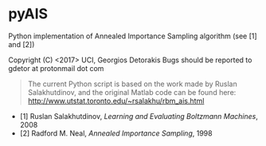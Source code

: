 # pyAIS
Python implementation of Annealed Importance Sampling algorithm (see [1] and [2])

Copyright (C) <2017>  UCI, Georgios Detorakis
Bugs should be reported to gdetor at protonmail dot com

> The current Python script is based on the work made by Ruslan Salakhutdinov,
> and the original Matlab code can be found here:
> http://www.utstat.toronto.edu/~rsalakhu/rbm_ais.html

* [1] Ruslan Salakhutdinov, _Learning and Evaluating Boltzmann Machines_, 2008
* [2] Radford M. Neal, _Annealed Importance Sampling_, 1998
